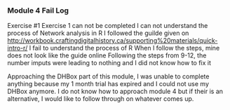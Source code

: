### Module 4 Fail Log

Exercise #1
Exercise 1 can not be completed I can not understand the process of Network analysis in R
I followed the guilde given on http://workbook.craftingdigitalhistory.ca/supporting%20materials/quick-intro-r/
I fail to understand the process of R
When I follow the steps, mine does not look like the guide online
Following the steps from 9-12, the number imputs were leading to nothing and I did not know how to fix it

Approaching the DHBox part of this module, I was unable to complete anything because my 1 month trial has expired and I could not use my DHBox anymore. I do not know how to approach module 4 but if their is an alternative, I would like to follow through on whatever comes up.
